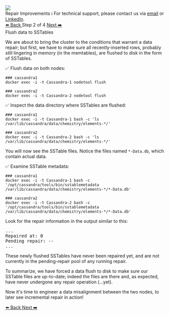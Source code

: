 <!-- TOP -->
<div class="top">
  <img class="scenario-academy-logo" src="https://datastax-academy.github.io/katapod-shared-assets/images/ds-academy-2023.svg" />
  <div class="scenario-title-section">
    <span class="scenario-title">Repair Improvements</span>
    <span class="scenario-subtitle">ℹ️ For technical support, please contact us via <a href="mailto:aleksandr.volochnev@datastax.com">email</a> or <a href="https://dtsx.io/aleks">LinkedIn</a>.</span> 
  </div>
</div>

<!-- NAVIGATION -->
<div id="navigation-top" class="navigation-top">
 <a href='command:katapod.loadPage?[{"step":"step1"}]'
   class="btn btn-dark navigation-top-left">⬅️ Back
 </a>
<span class="step-count"> Step 2 of 4</span>
 <a href='command:katapod.loadPage?[{"step":"step3"}]' 
    class="btn btn-dark navigation-top-right">Next ➡️
  </a>
</div>

<!-- CONTENT -->

<div class="step-title">Flush data to SSTables</div>

We are about to bring the cluster to the conditions that warrant a data
repair; but first, we have to make sure all recently-inserted rows, probably
still lingering in memory (in the memtables), are flushed to disk in the
form of SSTables.

✅ Flush data on both nodes:
```
### cassandra1
docker exec -i -t Cassandra-1 nodetool flush
```
```
### cassandra2
docker exec -i -t Cassandra-2 nodetool flush
```

✅ Inspect the data directory where SSTables are flushed:
```
### cassandra1
docker exec -i -t Cassandra-1 bash -c 'ls /var/lib/cassandra/data/chemistry/elements-*/'
```
```
### cassandra2
docker exec -i -t Cassandra-2 bash -c 'ls /var/lib/cassandra/data/chemistry/elements-*/'
```

You will now see the SSTable files. Notice the files named `*-Data.db`, which contain actual data.

✅ Examine SSTable metadata:
```
### cassandra1
docker exec -i -t Cassandra-1 bash -c '/opt/cassandra/tools/bin/sstablemetadata /var/lib/cassandra/data/chemistry/elements-*/*-Data.db'
```
```
### cassandra2
docker exec -i -t Cassandra-2 bash -c '/opt/cassandra/tools/bin/sstablemetadata /var/lib/cassandra/data/chemistry/elements-*/*-Data.db'
```

Look for the repair information in the output similar to this:

<pre class="non-executable-code">
...
Repaired at: 0
Pending repair: --
...
</pre>

These newly flushed SSTables have never been repaired yet,
and are not currently in the pending-repair pool of any running repair.

To summarize, we have forced a data flush to disk to make sure our SSTable files
are up-to-date; indeed the files are there and, as expected, have
never undergone any repair operation (...yet).

Now it's time to engineer a data misalignment between the two nodes,
to later see incremental repair in action!

<!-- NAVIGATION -->
<div id="navigation-bottom" class="navigation-bottom">
 <a href='command:katapod.loadPage?[{"step":"step1"}]'
   class="btn btn-dark navigation-bottom-left">⬅️ Back
 </a>
 <a href='command:katapod.loadPage?[{"step":"step3"}]'
    class="btn btn-dark navigation-bottom-right">Next ➡️
  </a>
</div>
